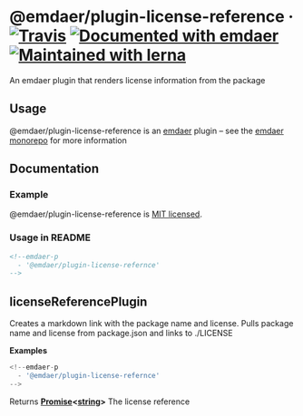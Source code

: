<!--
  This file was generated by emdaer

  Its template can be found at .emdaer/README.emdaer.md
-->

<h1 id="-emdaer-plugin-license-reference-travis-documented-with-emdaer-maintained-with-lerna">@emdaer/plugin-license-reference · <a href="https://travis-ci.org/emdaer/emdaer/"><img src="https://img.shields.io/travis/emdaer/emdaer.svg?style=flat-square" alt="Travis"></a> <a href="https://github.com/emdaer/emdaer"><img src="https://img.shields.io/badge/📓-documented%20with%20emdaer-F06632.svg?style=flat-square" alt="Documented with emdaer"></a> <a href="https://lernajs.io/"><img src="https://img.shields.io/badge/🐉-maintained%20with%20lerna-cc00ff.svg?style=flat-square" alt="Maintained with lerna"></a></h1>
<p>An emdaer plugin that renders license information from the package</p>
<h2 id="usage">Usage</h2>
<p>@emdaer/plugin-license-reference is an <a href="https://github.com/emdaer/emdaer/">emdaer</a> plugin – see the <a href="https://github.com/emdaer/emdaer/">emdaer monorepo</a> for more information</p>
<h2 id="documentation">Documentation</h2>
<h3 id="example">Example</h3>
<p>@emdaer/plugin-license-reference is <a href="./LICENSE">MIT licensed</a>.</p>
<h3 id="usage-in-readme">Usage in README</h3>

```md
<!--emdaer-p
  - '@emdaer/plugin-license-refernce'
-->
```
<!-- Generated by documentation.js. Update this documentation by updating the source code. -->
<h2 id="licensereferenceplugin">licenseReferencePlugin</h2>
<p>Creates a markdown link with the package name and license.
Pulls package name and license from package.json and links to ./LICENSE</p>
<p><strong>Examples</strong></p>

```javascript
<!--emdaer-p
  - '@emdaer/plugin-license-refernce'
-->
```
<p>Returns <strong><a href="https://developer.mozilla.org/en-US/docs/Web/JavaScript/Reference/Global_Objects/Promise">Promise</a>&lt;<a href="https://developer.mozilla.org/en-US/docs/Web/JavaScript/Reference/Global_Objects/String">string</a>&gt;</strong> The license reference</p>
